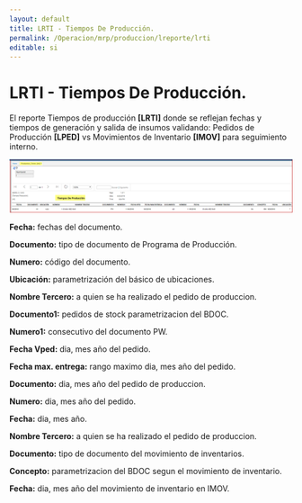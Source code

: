 ```yaml
---
layout: default
title: LRTI - Tiempos De Producción.
permalink: /Operacion/mrp/produccion/lreporte/lrti
editable: si
---
```


# LRTI - Tiempos De Producción.

El reporte Tiempos de producción **[LRTI]** donde se reflejan fechas y tiempos de generación y salida de insumos validando:
Pedidos de Producción **[LPED]** vs Movimientos de Inventario **[IMOV]** para seguimiento interno.  

![](lrti22.png)

**Fecha:** fechas del documento.  

**Documento:** tipo de documento de Programa de Producción.  

**Numero:** código del documento.  

**Ubicación:** parametrización del básico de ubicaciones.  

**Nombre Tercero:** a quien se ha realizado el pedido de produccion.  

**Documento1:** pedidos de stock parametrizacion del BDOC.  

**Numero1:** consecutivo del documento PW.  

**Fecha Vped:** dia, mes año del pedido.  

**Fecha max. entrega:** rango maximo dia, mes año del pedido.  

**Documento:** dia, mes año del pedido de produccion.  

**Numero:** dia, mes año del pedido.  

**Fecha:** dia, mes año.  

**Nombre Tercero:** a quien se ha realizado el pedido de produccion.  

**Documento:** tipo de documento del movimiento de inventarios.  

**Concepto:** parametrizacion del BDOC segun el movimiento de inventario.  

**Fecha:** dia, mes año del movimiento de inventario en IMOV.  







